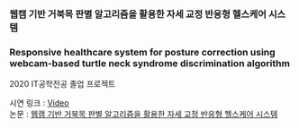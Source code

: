 ### 웹캠 기반 거북목 판별 알고리즘을 활용한 자세 교정 반응형 헬스케어 시스템  
### Responsive healthcare system for posture correction using webcam-based turtle neck syndrome discrimination algorithm

2020 IT공학전공 졸업 프로젝트

시연 링크 : [Video](https://youtu.be/LTDdGZLtzBE)  
논문 : [웹캠 기반 거북목 판별 알고리즘을 활용한
자세 교정 반응형 헬스케어 시스템](https://www.koreascience.or.kr/article/JAKO202106763002134.pdf)
